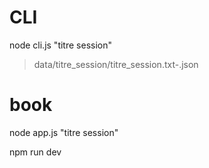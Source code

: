 
# CLI

node cli.js "titre session"

> data/titre_session/titre_session.txt-.json

# book

node app.js "titre session"

npm run dev 
